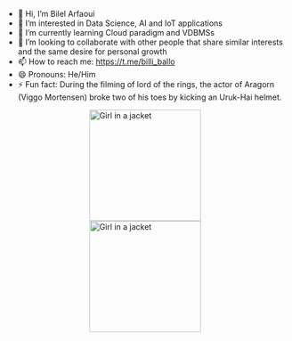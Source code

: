 - 👋 Hi, I’m Bilel Arfaoui
- 👀 I’m interested in Data Science, AI and IoT applications
- 🌱 I’m currently learning Cloud paradigm and VDBMSs 
- 💞️ I’m looking to collaborate with other people that share similar interests and the same desire for personal growth
- 📫 How to reach me: https://t.me/billi_ballo
- 😄 Pronouns: He/Him
- ⚡ Fun fact: During the filming of lord of the rings, the actor of Aragorn (Viggo Mortensen) broke two of his toes by kicking an Uruk-Hai helmet.

<!---
NakajimaAkemi/NakajimaAkemi is a ✨ special ✨ repository because its `README.md` (this file) appears on your GitHub profile.
You can click the Preview link to take a look at your changes.
--->






<div style="display: flex; justify-content: center;">

<img src="https://i.redd.it/6u5ellqamjo91.gif" alt="Girl in a jacket" style="width: 200px; height: auto; margin: 0 10px;">
    
</div>



<div style="display: flex; justify-content: center;">

<img src="https://media1.tenor.com/m/Sfa6-nGw06QAAAAd/pokemon.gif" alt="Girl in a jacket" style="width: 200px; height: auto; margin: 0 10px;">
    
</div>
